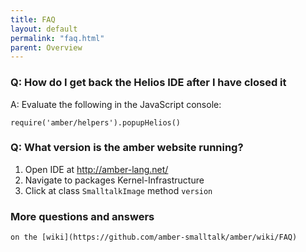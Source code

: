```yaml
---
title: FAQ
layout: default
permalink: "faq.html"
parent: Overview
---
```


### Q: How do I get back the Helios IDE after I have closed it

A: Evaluate the following in the JavaScript console:

    require('amber/helpers').popupHelios()

    
### Q: What version is the amber website running?

1.    Open IDE at http://amber-lang.net/
2.    Navigate to packages Kernel-Infrastructure
3.    Click at class ``SmalltalkImage`` method ``version``

### More questions and answers 
    
    on the [wiki](https://github.com/amber-smalltalk/amber/wiki/FAQ)

